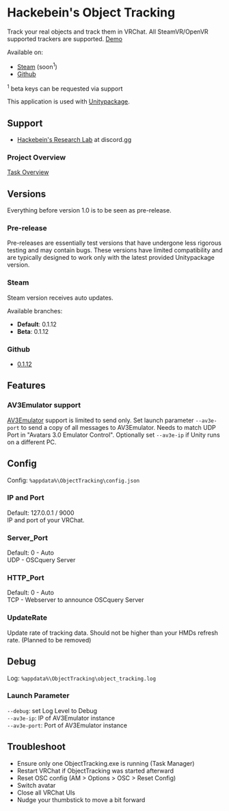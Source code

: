 # Hackebein's Object Tracking
Track your real objects and track them in VRChat. All SteamVR/OpenVR supported trackers are supported. [Demo](https://x.com/Hackebein/status/1817729114142343460)

Available on:
* [Steam](https://store.steampowered.com/app/3140770) (soon<sup>1</sup>)
* [Github](https://github.com/Hackebein/Object-Tracking-App/releases)

<sup>1</sup> beta keys can be requested via support

This application is used with [Unitypackage](https://github.com/Hackebein/Object-Tracking-Unitypackage).

## Support
* [Hackebein's Research Lab](https://discord.gg/AqCwGqqQmW) at discord.gg

### Project Overview
[Task Overview](https://github.com/users/Hackebein/projects/4)

## Versions
Everything before version 1.0 is to be seen as pre-release.

### Pre-release
Pre-releases are essentially test versions that have undergone less rigorous testing and may contain bugs. These versions have limited compatibility and are typically designed to work only with the latest provided Unitypackage version.

### Steam
Steam version receives auto updates.

Available branches:
* **Default**: 0.1.12
* **Beta**: 0.1.12

### Github
* [0.1.12](https://github.com/Hackebein/Object-Tracking-App/releases/download/0.1.12/HackebeinObjectTracking-0.1.12-win64.zip)

## Features
### AV3Emulator support
[AV3Emulator](https://github.com/lyuma/Av3Emulator) support is limited to send only.
Set launch parameter `--av3e-port` to send a copy of all messages to AV3Emulator. Needs to match UDP Port in "Avatars 3.0 Emulator Control". Optionally set `--av3e-ip` if Unity runs on a different PC.

## Config
Config: `%appdata%\ObjectTracking\config.json`

### IP and Port
Default: 127.0.0.1 / 9000<br>
IP and port of your VRChat.

### Server_Port
Default: 0 - Auto<br>
UDP - OSCquery Server

### HTTP_Port
Default: 0 - Auto<br>
TCP - Webserver to announce OSCquery Server

### UpdateRate
Update rate of tracking data. Should not be higher than your HMDs refresh rate.  (Planned to be removed)

## Debug
Log: `%appdata%\ObjectTracking\object_tracking.log`

### Launch Parameter
`--debug`: set Log Level to Debug<br>
`--av3e-ip`: IP of AV3Emulator instance<br>
`--av3e-port`: Port of AV3Emulator instance<br>

## Troubleshoot
* Ensure only one ObjectTracking.exe is running (Task Manager)
* Restart VRChat if ObjectTracking was started afterward
* Reset OSC config (AM > Options > OSC > Reset Config)
* Switch avatar
* Close all VRChat UIs
* Nudge your thumbstick to move a bit forward